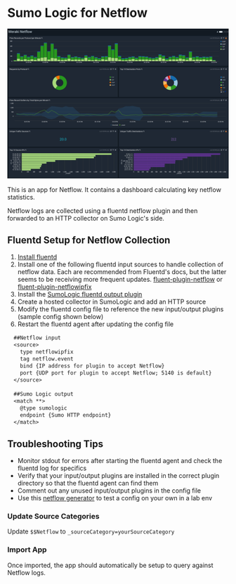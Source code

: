 # Sumo Logic for Netflow

![Netflow](Meraki-Netflow-dashboard.png)

This is an app for Netflow. It contains a dashboard calculating key netflow statistics. 

Netflow logs are collected using a fluentd netflow plugin and then forwarded to an HTTP collector on Sumo Logic's side.

## Fluentd Setup for Netflow Collection
1. [Install fluentd](https://docs.fluentd.org/installation/before-install)
2. Install one of the following fluentd input sources to handle collection of netflow data. Each are recommended from Fluentd's docs, but the latter seems to be receiving more frequent updates. [fluent-plugin-netflow](https://github.com/repeatedly/fluent-plugin-netflow) or [fluent-plugin-netflowipfix](https://github.com/yvesbd/fluent-plugin-netflowipfix)
3. Install the [SumoLogic fluentd output plugin](https://github.com/SumoLogic/fluentd-output-sumologic)
4. Create a hosted collector in SumoLogic and add an HTTP source
5. Modify the fluentd config file to reference the new input/output plugins (sample config shown below)
6. Restart the fluentd agent after updating the config file

```
  ##Netflow input
  <source>
    type netflowipfix
    tag netflow.event
    bind {IP address for plugin to accept Netflow}
    port {UDP port for plugin to accept Netflow; 5140 is default}
  </source>
  
  ##Sumo Logic output
  <match **>
    @type sumologic
    endpoint {Sumo HTTP endpoint}
  </match>
```

## Troubleshooting Tips
* Monitor stdout for errors after starting the fluentd agent and check the fluentd log for specifics
* Verify that your input/output plugins are installed in the correct plugin directory so that the fluentd agent can find them
* Comment out any unused input/output plugins in the config file
* Use this [netflow generator](https://github.com/mshindo/NetFlow-Generator) to test a config on your own in a lab env

### Update Source Categories

Update `$$Netflow` to `_sourceCategory=yourSourceCategory`

### Import App

Once imported, the app should automatically be setup to query against Netflow logs.
